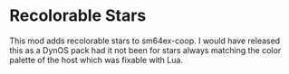 # Recolorable Stars

This mod adds recolorable stars to sm64ex-coop. I would have released this as a DynOS pack had it not been for stars always matching the color palette of the host which was fixable with Lua.
